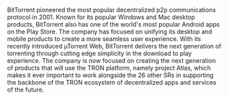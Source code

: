 BitTorrent pioneered the most popular decentralized p2p communications protocol in 2001.  Known for its popular Windows and Mac desktop products, BitTorrent also has one of the world's most popular Android apps on the Play Store.  The company has focused on unifying its desktop and mobile products to create a more seamless user experience.  With its recently introduced µTorrent Web, BitTorrent delivers the next generation of torrenting through cutting edge simplicity in the download to play experience.  The company is now focused on creating the next generation of products that will use the TRON platform, namely project Atlas, which makes it ever important to work alongside the 26 other SRs in supporting the backbone of the TRON ecosystem of decentralized apps and services of the future.